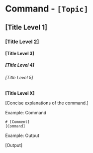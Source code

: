 # Command - `[Topic]`

## [Title Level 1]

### [Title Level 2]

#### [Title Level 3]

##### [Title Level 4]

###### [Title Level 5]

**[Title Level X]**

[Concise explanations of the command.]

Example: Command

```shell
# [Comment]
[Command]
```

Example: Output

[Output]
